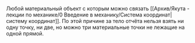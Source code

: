 Любой материальный объект с которым можно связать [[Архив/Якута - лекции по механике/0 Введение в механику/Система координат|систему координат]]. По этой причине за тело отчёта нельзя взять ни одну точку, ни две, но можно три материальные точки не лежащие на одной прямой.